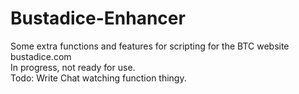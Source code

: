 # Bustadice-Enhancer  
Some extra functions and features for scripting for the BTC website bustadice.com  
In progress, not ready for use.  
Todo: Write Chat watching function thingy.
